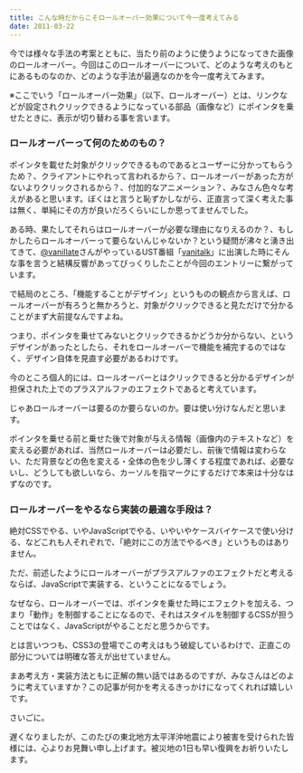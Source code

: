 ```yaml
---
title: こんな時だからこそロールオーバー効果について今一度考えてみる
date: 2011-03-22
---
```

今では様々な手法の考案とともに、当たり前のように使うようになってきた画像のロールオーバー。今回はこのロールオーバーについて、どのような考えのもとにあるものなのか、どのような手法が最適なのかを今一度考えてみます。

※ここでいう「ロールオーバー効果」（以下、ロールオーバー）とは、リンクなどが設定されクリックできるようになっている部品（画像など）にポインタを乗せたときに、表示が切り替わる事を言います。

<!--more-->

<h3>ロールオーバーって何のためのもの？</h3>

ポインタを載せた対象がクリックできるものであるとユーザーに分かってもらうため？、クライアントにやれって言われるから？、ロールオーバーがあった方がないよりクリックされるから？、付加的なアニメーション？、みなさん色々な考えがあると思います。ぼくはと言うと恥ずかしながら、正直言って深く考えた事は無く、単純にその方が良いだろくらいにしか思ってませんでした。

ある時、果たしてそれらはロールオーバーが必要な理由になりえるのか？、もしかしたらロールオーバーって要らないんじゃないか？という疑問が沸々と湧き出てきて、<a href="http://twitter.com/#!/vanillate">@vanillate</a>さんがやっているUST番組「<a href="http://vanitalk.net/">vanitalk</a>」に出演した時にそんな事を言うと結構反響があってびっくりしたことが今回のエントリーに繋がっています。

で結局のところ、「機能することがデザイン」というものの観点から言えば、ロールオーバーが有ろうと無かろうと、対象がクリックできると見ただけで分かることがまず大前提なんですよね。

つまり、ポインタを乗せてみないとクリックできるかどうか分からない、というデザインがあったとしたら、それをロールオーバーで機能を補完するのではなく、デザイン自体を見直す必要があるわけです。

今のところ個人的には、ロールオーバーとはクリックできると分かるデザインが担保された上でのプラスアルファのエフェクトであると考えています。

じゃあロールオーバーは要るのか要らないのか。要は使い分けなんだと思います。

ポインタを乗せる前と乗せた後で対象が与える情報（画像内のテキストなど）を変える必要があれば、当然ロールオーバーは必要だし、前後で情報は変わらない、ただ背景などの色を変える・全体の色を少し薄くする程度であれば、必要ないし、どうしても欲しいなら、カーソルを指マークにするだけで本来は十分なはずなのです。

<h3>ロールオーバーをやるなら実装の最適な手段は？</h3>

絶対CSSでやる、いやJavaScriptでやる、いやいやケースバイケースで使い分ける、などこれも人それぞれで、「絶対にこの方法でやるべき」というものはありません。

ただ、前述したようにロールオーバーがプラスアルファのエフェクトだと考えるならば、JavaScriptで実装する、ということになるでしょう。

なぜなら、ロールオーバーでは、ポインタを乗せた時にエフェクトを加える、つまり「動作」を制御することになるので、それはスタイルを制御するCSSが担うことではなく、JavaScriptがやることだと思うからです。

とは言いつつも、CSS3の登場でこの考えはもう破綻しているわけで、正直この部分については明確な答えが出せていません。

まあ考え方・実装方法ともに正解の無い話ではあるのですが、みなさんはどのように考えていますか？この記事が何かを考えるきっかけになってくれれば嬉しいです。

さいごに。

遅くなりましたが、このたびの東北地方太平洋沖地震により被害を受けられた皆様には、心よりお見舞い申し上げます。被災地の1日も早い復興をお祈りいたします。